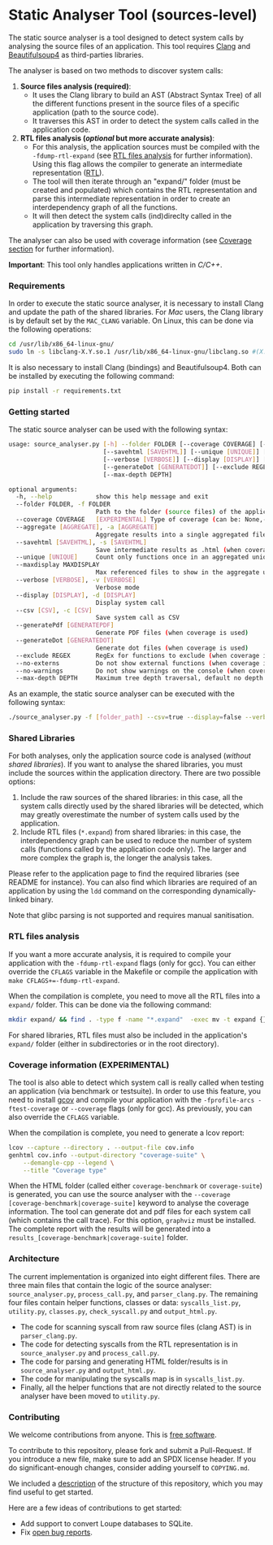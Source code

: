 # Static Analyser Tool (sources-level)

The static source analyser is a tool designed to detect system calls by analysing the source files of an application. This tool requires [Clang](https://pypi.org/project/clang/) and [Beautifulsoup4](https://pypi.org/project/beautifulsoup4/) as third-parties libraries.

The analyser is based on two methods to discover system calls:

1. **Source files analysis (required)**:
    - It uses the Clang library to build an AST (Abstract Syntax Tree) of all the different functions present in the source files of a specific application (path to the source code).
    - It traverses this AST in order to detect the system calls called in the application code.
2. **RTL files analysis (*optional* but more accurate analysis)**:
    - For this analysis, the application sources must be compiled with the `-fdump-rtl-expand` (see [RTL files analysis](#rtl-files-analysis) for further information). Using this flag allows the compiler to generate an intermediate representation ([RTL](https://gcc.gnu.org/onlinedocs/gccint/RTL.html)).
    - The tool will then iterate through an "expand/" folder (must be created and populated) which contains the RTL representation and parse this intermediate representation in order to create an interdependency graph of all the functions.
    - It will then detect the system calls (ind)direclty called in the application by traversing this graph.

The analyser can also be used with coverage information (see [Coverage section](#coverage-information-experimental) for further information).

**Important**: This tool only handles applications written in *C/C++*.

### Requirements

In order to execute the static source analyser, it is necessary to install Clang and update the path of the shared libraries. For *Mac* users, the Clang library is by default set by the `MAC_CLANG` variable. On Linux, this can be done via the following operations:

```bash
cd /usr/lib/x86_64-linux-gnu/
sudo ln -s libclang-X.Y.so.1 /usr/lib/x86_64-linux-gnu/libclang.so #(X.Y the version number)
```

It is also necessary to install Clang (bindings) and Beautifulsoup4. Both can be installed by executing the following command:

```bash
pip install -r requirements.txt
```

### Getting started

The static source analyser can be used with the following syntax:

```bash
usage: source_analyser.py [-h] --folder FOLDER [--coverage COVERAGE] [--aggregate [AGGREGATE]]
                          [--savehtml [SAVEHTML]] [--unique [UNIQUE]] [--maxdisplay MAXDISPLAY]
                          [--verbose [VERBOSE]] [--display [DISPLAY]] [--csv [CSV]] [--generatePdf [GENERATEPDF]]
                          [--generateDot [GENERATEDOT]] [--exclude REGEX] [--no-externs] [--no-warnings]
                          [--max-depth DEPTH]

optional arguments:
  -h, --help            show this help message and exit
  --folder FOLDER, -f FOLDER
                        Path to the folder (source files) of the application to analyse (required)
  --coverage COVERAGE   [EXPERIMENTAL] Type of coverage (can be: None,-coverage-benchmark/or-coverage-suite/)
  --aggregate [AGGREGATE], -a [AGGREGATE]
                        Aggregate results into a single aggregated file (log_aggregated)
  --savehtml [SAVEHTML], -s [SAVEHTML]
                        Save intermediate results as .html (when coverage is used)
  --unique [UNIQUE]     Count only functions once in an aggregated unique file (when coverage is used)
  --maxdisplay MAXDISPLAY
                        Max referenced files to show in the aggregate unique file (default: 10, when coverage is used)
  --verbose [VERBOSE], -v [VERBOSE]
                        Verbose mode
  --display [DISPLAY], -d [DISPLAY]
                        Display system call
  --csv [CSV], -c [CSV]
                        Save system call as CSV
  --generatePdf [GENERATEPDF]
                        Generate PDF files (when coverage is used)
  --generateDot [GENERATEDOT]
                        Generate dot files (when coverage is used)
  --exclude REGEX       RegEx for functions to exclude (when coverage is used)
  --no-externs          Do not show external functions (when coverage is used)
  --no-warnings         Do not show warnings on the console (when coverage is used)
  --max-depth DEPTH     Maximum tree depth traversal, default no depth (when coverage is used)
```

As an example, the static source analyser can be executed with the following syntax:

```bash
./source_analyser.py -f [folder_path] --csv=true --display=false --verbose=false
```

### Shared Libraries

For both analyses, only the application source code is analysed (*without shared libraries*). If you want to analyse the shared libraries, you must include the sources within the application directory. There are two possible options:

1. Include the raw sources of the shared libraries: in this case, all the system calls directly used by the shared libraries will be detected, which may greatly overestimate the number of system calls used by the application.
2. Include RTL files (`*.expand`) from shared libraries: in this case, the interdependency graph can be used to reduce the number of system calls (functions called by the application code only). The larger and more complex the graph is, the longer the analysis takes.

Please refer to the application page to find the required libraries (see README for instance). You can also find
which libraries are required of an application by using the `ldd` command on the corresponding dynamically-linked binary.

Note that glibc parsing is not supported and requires manual sanitisation.

### RTL files analysis

If you want a more accurate analysis, it is required to compile your application with the `-fdump-rtl-expand` flags (only for gcc). You can either override the `CFLAGS` variable in the Makefile or compile the application with `make CFLAGS+=-fdump-rtl-expand`.

When the compilation is complete, you need to move all the RTL files into a `expand/` folder. This can be done via the following command:

```bash
mkdir expand/ && find . -type f -name "*.expand"  -exec mv -t expand {} +
```

For shared libraries, RTL files must also be included in the application's `expand/` folder (either in subdirectories or in the root directory).

### Coverage information (EXPERIMENTAL)

The tool is also able to detect which system call is really called when testing an application (via benchmark or testsuite). In order to use this feature, you need to install [gcov](https://gcc.gnu.org/onlinedocs/gcc/Gcov.html) and compile your application with the `-fprofile-arcs -ftest-coverage` or `--coverage` flags (only for gcc). As previously, you can also override the `CFLAGS` variable.

When the compilation is complete, you need to generate a lcov report:

```bash
lcov --capture --directory . --output-file cov.info
genhtml cov.info --output-directory "coverage-suite" \
    --demangle-cpp --legend \
    --title "Coverage type"
```

When the HTML folder (called either `coverage-benchmark` or `coverage-suite`) is generated, you can use the source analyser with the `--coverage [coverage-benchmark|coverage-suite]` keyword to analyse the coverage information. The tool can generate dot and pdf files for each system call (which contains the call trace). For this option, `graphviz` must be installed. The complete report with the results will be generated into a `results_[coverage-benchmark|coverage-suite]` folder.

### Architecture

The current implementation is organized into eight different files. There are three main files that contain the logic of the source analyser: `source_analyser.py`, `process_call.py`, and `parser_clang.py`. The remaining four files contain helper functions, classes or data: `syscalls_list.py`, `utility.py`, `classes.py`, `check_syscall.py` and `output_html.py`.

- The code for scanning syscall from raw source files (clang AST) is in `parser_clang.py`.
- The code for detecting syscalls from the RTL representation is in `source_analyser.py` and `process_call.py`.
- The code for parsing and generating HTML folder/results is in `source_analyser.py` and `output_html.py`.
- The code for manipulating the syscalls map is in `syscalls_list.py`.
- Finally, all the helper functions that are not directly related to the source analyser have been moved to `utility.py`.

### Contributing

We welcome contributions from anyone. This is [free
software](https://github.com/unikraft/loupe/blob/staging/COPYING.md).

To contribute to this repository, please fork and submit a Pull-Request. If you
introduce a new file, make sure to add an SPDX license header. If you do
significant-enough changes, consider adding yourself to `COPYING.md`.

We included a
[description](https://github.com/unikraft/loupe/blob/staging/STRUCTURE.md) of
the structure of this repository, which you may find useful to get started.

Here are a few ideas of contributions to get started:

- Add support to convert Loupe databases to SQLite.
- Fix [open bug reports](https://github.com/unikraft/loupe/issues).
